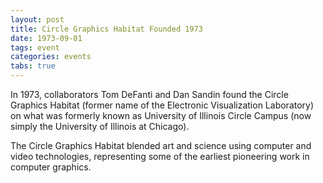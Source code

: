 ```yaml
---
layout: post
title: Circle Graphics Habitat Founded 1973
date: 1973-09-01
tags: event
categories: events
tabs: true
---
```


In 1973, collaborators Tom DeFanti and Dan Sandin found the Circle Graphics Habitat (former name of the Electronic Visualization Laboratory) on what was formerly known as University of Illinois Circle Campus (now simply the University of Illinois at Chicago).

The Circle Graphics Habitat blended art and science using computer and video technologies, representing some of the earliest pioneering work in computer graphics.